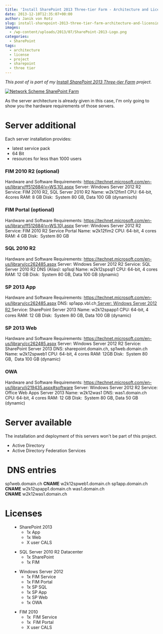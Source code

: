 ```yaml
---
title: 'Install SharePoint 2013 Three-tier Farm - Architecture and Licensing'
date: 2013-12-10T12:35:07+00:00
author: Janik von Rotz
slug: install-sharepoint-2013-three-tier-farm-architecture-and-licensing
images:
  - /wp-content/uploads/2013/07/SharePoint-2013-Logo.png
categories:
  - SharePoint
tags:
  - architecture
  - license
  - project
  - sharepoint
  - three tier
---
```

*This post of is part of my [Install SharePoint 2013 Three-tier Farm](https://janikvonrotz.ch/projects/install-sharepoint-2013-three-tier-farm/) project.*

[![Network Scheme SharePoint Farm](/wp-content/uploads/2013/12/Network-Scheme-SharePoint-Farm.png)](/wp-content/uploads/2013/12/Network-Scheme-SharePoint-Farm.png)

As the server architecture is already given in this case, I'm only going to show you the hardware requirements of those servers.

<h1>Server additional</h1>

Each server installation provides:

<ul>
    <li>latest service pack</li>
    <li>64 Bit</li>
    <li>resources for less than 1000 users</li>
</ul>

<!--more-->

<h3>FIM 2010 R2 (optional)</h3>

Hardware and Software Requirements: <a href="https://technet.microsoft.com/en-us/library/ff512684(v=WS.10).aspx">https://technet.microsoft.com/en-us/library/ff512684(v=WS.10).aspx</a>
Server: Windows Server 2012 R2
Service: FIM 2010 R2, SQL Server 2010 R2
Name: w2k12fim1
CPU: 64-bit, 4cores
RAM: 8 GB
Disk:  System 80 GB, Data 100 GB (dynamisch)

<h3>FIM Portal (optional)</h3>

Hardware and Software Requirements: <a href="https://technet.microsoft.com/en-us/library/ff512684(v=WS.10).aspx">https://technet.microsoft.com/en-us/library/ff512684(v=WS.10).aspx
</a>Server: Windows Server 2012 R2
Service: FIM 2010 R2 Service Portal
Name: w2k12fim2
CPU: 64-bit, 4 cores
RAM: 4 GB
Disk:  System 80 GB

<h3>SQL 2010 R2</h3>

Hardware and Software Requirements: <a href="https://technet.microsoft.com/en-us/library/cc262485.aspx">https://technet.microsoft.com/en-us/library/cc262485.aspx
</a>Server: Windows Server 2012 R2
Service: SQL Server 2010 R2
DNS (Alias): sp1sql
Name: w2k12spsql1
CPU: 64-bit, 4 cores
RAM: 12 GB
Disk:  System 80 GB, Data 100 GB (dynamic)

<h3>SP 2013 App</h3>

Hardware and Software Requirements: <a href="https://technet.microsoft.com/en-us/library/cc262485.aspx">https://technet.microsoft.com/en-us/library/cc262485.aspx
</a>DNS: sp1app.vbl.ch<a href="https://technet.microsoft.com/en-us/library/cc262485.aspx">
<span style="color: #2b2b2b; line-height: 1.5;">Server: Windows Server 2012 R2
</span></a>Service: SharePoint Server 2013
<span style="line-height: 1.5;">Name: w2k12spapp1
</span>CPU: 64-bit, 4 cores
RAM: 12 GB
Disk:  System 80 GB, Data 100 GB (dynamic)

<h3>SP 2013 Web</h3>

Hardware and Software Requirements: <a href="https://technet.microsoft.com/en-us/library/cc262485.aspx">https://technet.microsoft.com/en-us/library/cc262485.aspx</a>
Server: Windows Server 2012 R2
Service: SharePoint Server 2013
DNS: sharepoint.domain.ch, sp1web.domain.ch
Name: w2k12spweb1
CPU: 64-bit, 4 cores
RAM: 12GB
Disk:  System 80 GB,  Data 100 GB (dynamic)

<h3>OWA</h3>

Hardware and Software Requirements: <a href="https://technet.microsoft.com/en-us/library/jj219435.aspx#software">https://technet.microsoft.com/en-us/library/jj219435.aspx#software</a>
Server: Windows Server 2012 R2
Service: Office Web Apps Server 2013
Name: w2k12was1
DNS: was1.domain.ch
CPU: 64-bit, 4 cores
RAM: 12 GB
Disk:  System 80 GB, Data 50 GB (dynamic)

<h1>Server available</h1>

The installation and deployment of this servers won't be part of this project.

<ul>
    <li>Active Directory</li>
    <li>Active Directory Federation Services</li>
</ul>

<h1> DNS entries</h1>

sp1web.domain.ch <strong>CNAME</strong> w2k12spweb1.domain.ch
sp1app.domain.ch <strong>CNAME</strong> w2k12spapp1.domain.ch
was1.domain.ch <strong>CNAME</strong> w2k12was1.domain.ch

<h1>Licenses</h1>

<ul>
<ul type="disc">
    <li>SharePoint 2013
<ul type="circle">
    <li>1x App</li>
    <li>1x Web</li>
    <li>X user CALS</li>
</ul>
</li>
</ul>
<ul type="disc">
    <li>SQL Server 2010 R2 Datacenter
<ul type="circle">
    <li>1x SharePoint</li>
    <li>1x FIM</li>
</ul>
</li>
</ul>
<ul type="disc">
    <li>Windows Server 2012
<ul type="circle">
    <li>1x FIM Service</li>
</ul>
<ul type="circle">
    <li>1x FIM Portal</li>
    <li>1x SP SQL</li>
</ul>
<ul type="circle">
    <li>1x SP App</li>
    <li>1x SP Web</li>
    <li>1x OWA</li>
</ul>
</li>
</ul>
<ul type="disc">
    <li>FIM 2010
<ul type="circle">
    <li>1x  FIM Service</li>
    <li>1x  FIM Portal</li>
    <li>X user CALS</li>
</ul>
</li>
</ul>
</ul>